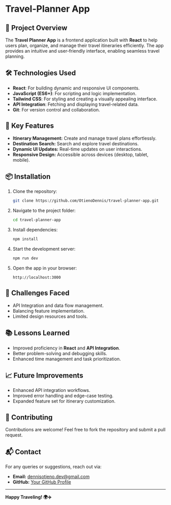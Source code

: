 # Travel-Planner App

## 🚀 Project Overview
The **Travel Planner App** is a frontend application built with **React** to help users plan, organize, and manage their travel itineraries efficiently. The app provides an intuitive and user-friendly interface, enabling seamless travel planning.

## 🛠️ Technologies Used
- **React**: For building dynamic and responsive UI components.
- **JavaScript (ES6+)**: For scripting and logic implementation.
- **Tailwind CSS**: For styling and creating a visually appealing interface.
- **API Integration**: Fetching and displaying travel-related data.
- **Git**: For version control and collaboration.

## 📑 Key Features
- **Itinerary Management:** Create and manage travel plans effortlessly.
- **Destination Search:** Search and explore travel destinations.
- **Dynamic UI Updates:** Real-time updates on user interactions.
- **Responsive Design:** Accessible across devices (desktop, tablet, mobile).

## 📦 Installation
1. Clone the repository:
   ```bash
   git clone https://github.com/OtienoDennis/travel-planner-app.git
   ```
2. Navigate to the project folder:
   ```bash
   cd travel-planner-app
   ```
3. Install dependencies:
   ```bash
   npm install
   ```
4. Start the development server:
   ```bash
   npm run dev
   ```
5. Open the app in your browser:
   ```
   http://localhost:3000
   ```

## 🧠 Challenges Faced
- API Integration and data flow management.
- Balancing feature implementation.
- Limited design resources and tools.

## 📚 Lessons Learned
- Improved proficiency in **React** and **API Integration**.
- Better problem-solving and debugging skills.
- Enhanced time management and task prioritization.

## 📈 Future Improvements
- Enhanced API integration workflows.
- Improved error handling and edge-case testing.
- Expanded feature set for itinerary customization.

## 🤝 Contributing
Contributions are welcome! Feel free to fork the repository and submit a pull request.

## 📬 Contact
For any queries or suggestions, reach out via:
- **Email:** dennisotieno.dev@gmail.com
- **GitHub:** [Your GitHub Profile](https://github.com/OtienoDennis)

---
**Happy Traveling! 🌍✈️**
